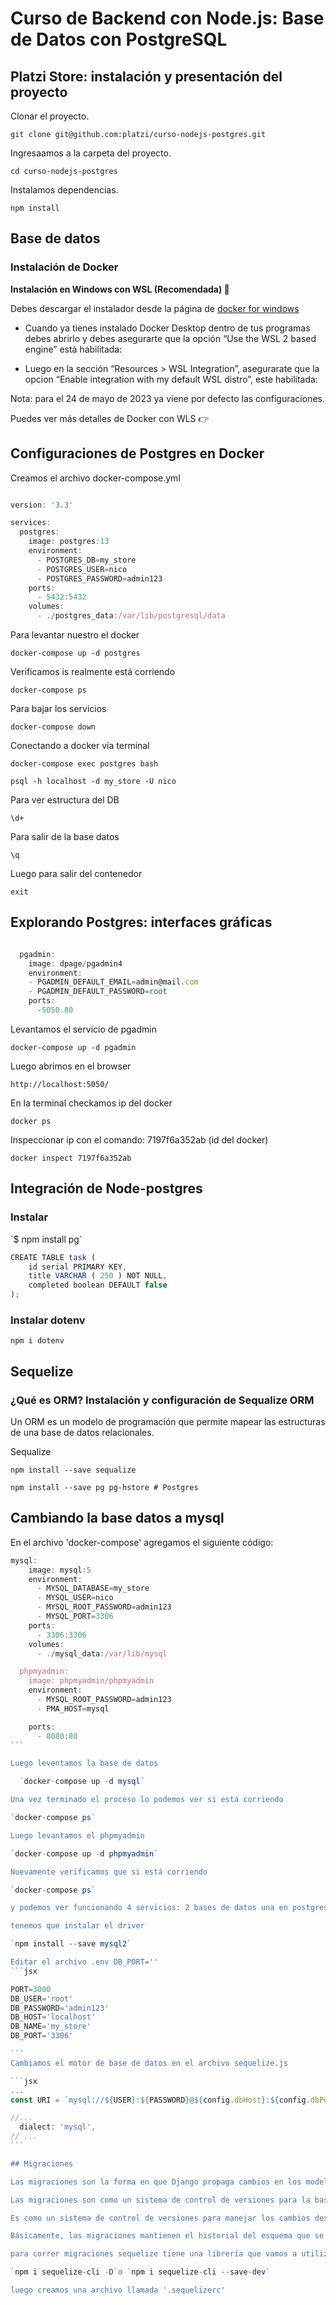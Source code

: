 # Curso de Backend con Node.js: Base de Datos con PostgreSQL

## Platzi Store: instalación y presentación del proyecto

Clonar el proyecto.

  `git clone git@github.com:platzi/curso-nodejs-postgres.git`

Ingresaamos a la carpeta del proyecto.

  `cd curso-nodejs-postgres`

  Instalamos dependencias.

  `npm install`

## Base de datos

### Instalación de Docker

**Instalación en Windows con WSL (Recomendada) 🐧**

Debes descargar el instalador desde la página de [docker for windows](https://docs.docker.com/desktop/install/windows-install/)

- Cuando ya tienes instalado Docker Desktop dentro de tus programas debes abrirlo y debes asegurarte que la opción “Use the WSL 2 based engine” está habilitada:

- Luego en la sección “Resources > WSL Integration”, asegurarate que la opcion “Enable integration with my default WSL distro”, este habilitada:

Nota: para el 24 de mayo de 2023 ya viene por defecto las configuraciones.

Puedes ver más detalles de Docker con WLS 👉 [](https://docs.docker.com/desktop/wsl/)


## Configuraciones de Postgres en Docker


Creamos el archivo docker-compose.yml

```jsx

version: '3.3'

services:
  postgres:
    image: postgres:13
    environment:
      - POSTGRES_DB=my_store
      - POSTGRES_USER=nico
      - POSTGRES_PASSWORD=admin123
    ports:
      - 5432:5432
    volumes:
      - ./postgres_data:/var/lib/postgresql/data


```

Para levantar nuestro el docker

 `docker-compose up -d postgres`

Verificamos is realmente está corriendo

  `docker-compose ps`

  Para bajar los servicios

  `docker-compose down`

Conectando a docker vía terminal

  `docker-compose exec postgres bash`

  `psql -h localhost -d my_store -U nico`

 Para ver estructura del DB

  `\d+`

  Para salir de la base datos

  `\q`
  
  Luego para salir del contenedor

  `exit`


## Explorando Postgres: interfaces gráficas

```jsx

  pgadmin:
    image: dpage/pgadmin4
    environment:
    - PGADMIN_DEFAULT_EMAIL=admin@mail.com
    - PGADMIN_DEFAULT_PASSWORD=root
    ports:
      -5050.80

```

Levantamos el servicio de pgadmin

  `docker-compose up -d pgadmin`

Luego abrimos en el browser 

`http://localhost:5050/`

En la terminal checkamos ip del docker 

`docker ps`

Inspeccionar ip con el comando: 7197f6a352ab (id del docker)

`docker inspect 7197f6a352ab`


## Integración de Node-postgres

### Instalar

´$ npm install pg´

```jsx
CREATE TABLE task (
	id serial PRIMARY KEY,
	title VARCHAR ( 250 ) NOT NULL,
	completed boolean DEFAULT false
);
```

### Instalar dotenv

`npm i dotenv`


## Sequelize

### ¿Qué es ORM? Instalación y configuración de Sequalize ORM

Un ORM es un modelo de programación que permite mapear las estructuras de una base de datos relacionales.

Sequalize

 `npm install --save sequalize`

 `npm install --save pg pg-hstore # Postgres`


## Cambiando la base datos a mysql

En el archivo 'docker-compose' agregamos el siguiente código:

````jsx
mysql:
    image: mysql:5
    environment:
      - MYSQL_DATABASE=my_store
      - MYSQL_USER=nico
      - MYSQL_ROOT_PASSWORD=admin123
      - MYSQL_PORT=3306
    ports:
      - 3306:3306
    volumes:
      - ./mysql_data:/var/lib/mysql

  phpmyadmin:
    image: phpmyadmin/phpmyadmin
    environment:
      - MYSQL_ROOT_PASSWORD=admin123
      - PMA_HOST=mysql

    ports:
      - 8080:80
```

Luego leventamos la base de datos

  `docker-compose up -d mysql`

Una vez terminado el proceso lo podemos ver si está corriendo

`docker-compose ps`

Luego levantamos el phpmyadmin

`docker-compose up -d phpmyadmin`

Nuevamente verificamos que si está corriendo

`docker-compose ps`

y podemos ver funcionando 4 servicios: 2 bases de datos una en postgres y otra en msql Ademas tenemos 2 motores graficos uno en pgadmin y otro en phpmyadmin.

tenemos que instalar el driver

`npm install --save mysql2`

Editar el archivo .env DB_PORT=''
```jsx

PORT=3000
DB_USER='root'
DB_PASSWORD='admin123'
DB_HOST='localhost'
DB_NAME='my_store'
DB_PORT='3306'

```
Cambiamos el motor de base de datos en el archivo sequelize.js

```jsx
...
const URI = `mysql://${USER}:${PASSWORD}@${config.dbHost}:${config.dbPort}/${config.dbName}`;

//...
  dialect: 'mysql',
// ...
```

## Migraciones

Las migraciones son la forma en que Django propaga cambios en los modelos y los refleja en el esquema de bases de datos. - Django.

Las migraciones son como un sistema de control de versiones para la base de datos. - Laravel.

Es como un sistema de control de versiones para manejar los cambios desde el código y trackear los cambios en la base de datos. - Sequelize.

Básicamente, las migraciones mantienen el historial del esquema que se lleva en la base de datos. Es un sistema muy usado en ambientes de producción para trackear los cambios sin tener que replicar todo nuevamente (creación de tablas, llaves foráneas, etc). Es decir, permite saber en qué punto estaba para saber qué es lo que se tiene que modificar.

para correr migraciones sequelize tiene una librería que vamos a utilizar.

`npm i sequelize-cli -D`o `npm i sequelize-cli --save-dev`

luego creamos una archivo llamada '.sequelizerc'  
